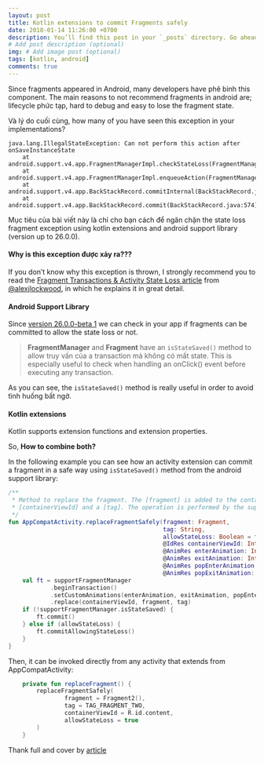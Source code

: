 ```yaml
---
layout: post
title: Kotlin extensions to commit Fragments safely
date: 2018-01-14 11:26:00 +0700
description: You’ll find this post in your `_posts` directory. Go ahead and edit it and re-build the site to see your changes.
# Add post description (optional)
img: # Add image post (optional)
tags: [kotlin, android]
comments: true
---
```


Since fragments appeared in Android, many developers have phê bình this component. The main reasons to not recommend fragments in android are; lifecycle phức tạp, hard to debug and easy to lose the fragment state.

Và lý do cuối cùng, how many of you have seen this exception in your implementations?
~~~
java.lang.IllegalStateException: Can not perform this action after onSaveInstanceState
    at android.support.v4.app.FragmentManagerImpl.checkStateLoss(FragmentManager.java:1341)
    at android.support.v4.app.FragmentManagerImpl.enqueueAction(FragmentManager.java:1352)
    at android.support.v4.app.BackStackRecord.commitInternal(BackStackRecord.java:595)
    at android.support.v4.app.BackStackRecord.commit(BackStackRecord.java:574)
~~~   
Mục tiêu của bài viết này là chỉ cho bạn cách để ngăn chặn the state loss fragment exception using kotlin extensions and android support library (version up to 26.0.0).

#### Why is this exception được xảy ra???

If you don’t know why this exception is thrown, I strongly recommend you to read the [Fragment Transactions & Activity State Loss article](http://www.androiddesignpatterns.com/2013/08/fragment-transaction-commit-state-loss.html) from [@alexjlockwood](https://twitter.com/alexjlockwood), in which he explains it in great detail.

#### Android Support Library

Since [version 26.0.0-beta 1](https://developer.android.com/topic/libraries/support-library/revisions.html#26-0-0-beta1) we can check in your app if fragments can be committed to allow the state loss or not.

> **FragmentManager** and **Fragment** have an `isStateSaved()` method to allow truy vấn của a transaction mà không có mất state. This is especially useful to check when handling an onClick() event before executing any transaction.

As you can see, the `isStateSaved()` method is really useful in order to avoid tình huống bất ngờ.

#### Kotlin extensions
Kotlin supports extension functions and extension properties.

So, **How to combine both?**

In the following example you can see how an activity extension can commit a fragment in a safe way using `isStateSaved()` method from the android support library:

~~~ kotlin
/**
 * Method to replace the fragment. The [fragment] is added to the container view with id
 * [containerViewId] and a [tag]. The operation is performed by the supportFragmentManager.
 */
fun AppCompatActivity.replaceFragmentSafely(fragment: Fragment,
                                            tag: String,
                                            allowStateLoss: Boolean = false,
                                            @IdRes containerViewId: Int,
                                            @AnimRes enterAnimation: Int = 0,
                                            @AnimRes exitAnimation: Int = 0,
                                            @AnimRes popEnterAnimation: Int = 0,
                                            @AnimRes popExitAnimation: Int = 0) {
    val ft = supportFragmentManager
            .beginTransaction()
            .setCustomAnimations(enterAnimation, exitAnimation, popEnterAnimation, popExitAnimation)
            .replace(containerViewId, fragment, tag)
    if (!supportFragmentManager.isStateSaved) {
        ft.commit()
    } else if (allowStateLoss) {
        ft.commitAllowingStateLoss()
    }
}
~~~

Then, it can be invoked directly from any activity that extends from AppCompatActivity:

~~~ kotlin
    private fun replaceFragment() {
        replaceFragmentSafely(
                fragment = Fragment2(),
                tag = TAG_FRAGMENT_TWO,
                containerViewId = R.id.content,
                allowStateLoss = true
        )
    }
~~~
Thank full and cover by [article](https://proandroiddev.com/kotlin-extensions-to-commit-fragments-safely-de06218a1f4) 
